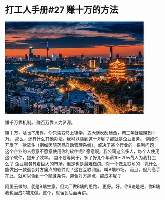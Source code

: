 # 打工人手册#27 赚十万的方法

 ![](img/2899d029-e63a-42f1-8769-8e14ab6cd4ec.jpg)
 
赚千万靠机制。
赚百万靠人力资源。

赚十万，啥也不用靠，你只需要马上辍学，去大润发刮鳝鱼，两三年就能赚到十万。
那么，还有什么其他办法，我可以赚到这十万呢？那就是企业服务。
例如你开发了一款软件（例如医院药品自动管理系统），解决了某个行业的一系列问题，这个企业的人愿意不愿意使用你的软件呢?
愿意啊，我公司这么多人，每个人使用这个软件，提升了效率。
岂不是等同于，多了好几个年薪10~20w的人为我打工么？
企业服务有着巨大的市场，但是也是最难做的。你一个做互联网的，凭什么能做出一款迎合对方痛点的软件呢？这在互联网里，叫B端市场。
而且，但凡高手在此，就可以读到一个隐含条件。迎合对方痛点，那成本呢？

阿里云做的，就是B端生意。但大厂做B端的思路，
更野。好，你B端是吧，你B端我也当成C端来做。这个，就留到后面再讲。
